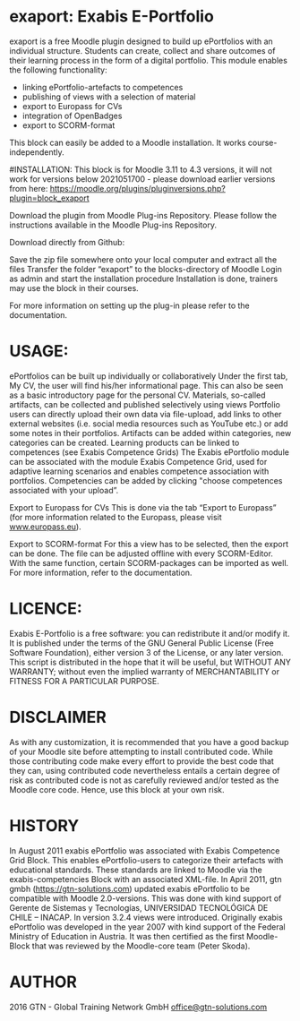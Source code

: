 # exaport: Exabis E-Portfolio

exaport is a free Moodle plugin designed to build up ePortfolios with an individual structure. Students can create, collect and share outcomes of their learning process in the form of a digital portfolio.
This module enables the following functionality:

- linking ePortfolio-artefacts to competences
- publishing of views with a selection of material
- export to Europass for CVs
- integration of OpenBadges
- export to SCORM-format

This block can easily be added to a Moodle installation. It works course-independently.

#INSTALLATION:
This block is for Moodle 3.11 to 4.3 versions, it will not work for versions below 2021051700 - please download earlier
versions from here: https://moodle.org/plugins/pluginversions.php?plugin=block_exaport

Download the plugin from Moodle Plug-ins Repository. Please follow the instructions available in the Moodle Plug-ins Repository.

Download directly from Github:

Save the zip file somewhere onto your local computer and extract all the files
Transfer the folder “exaport” to the blocks-directory of Moodle
Login as admin and start the installation procedure
Installation is done, trainers may use the block in their courses.

For more information on setting up the plug-in please refer to the documentation.

# USAGE:

ePortfolios can be built up individually or collaboratively
Under the first tab, My CV, the user will find his/her informational page. This can also be seen as a basic introductory page for the personal CV.
Materials, so-called artifacts, can be collected and published selectively using views
Portfolio users can directly upload their own data via file-upload, add links to other external websites (i.e. social media resources such as YouTube etc.) or add some notes in their portfolios. Artifacts can be added within categories, new
categories can be created.
Learning products can be linked to competences (see Exabis Competence Grids)
The Exabis ePortfolio module can be associated with the module Exabis Competence Grid, used for adaptive learning scenarios and enables competence association with portfolios. Competencies can be added by clicking "choose competences
associated with your upload”.

Export to Europass for CVs
This is done via the tab “Export to Europass”  (for more information related to the Europass, please visit www.europass.eu).

Export to SCORM-format
For this a view has to be selected, then the export can be done. The file can be adjusted offline with every SCORM-Editor. With the same function, certain SCORM-packages can be imported as well.
For more information, refer to the documentation.

# LICENCE:

Exabis E-Portfolio is a free software: you can redistribute it and/or modify it. It is published under the terms of the GNU General Public License (Free Software Foundation), either version 3 of the License, or any later version.
This script is distributed in the hope that it will be useful, but WITHOUT ANY WARRANTY; without even the implied warranty of MERCHANTABILITY or FITNESS FOR A PARTICULAR PURPOSE.

# DISCLAIMER

As with any customization, it is recommended that you have a good backup of your Moodle site before attempting to install
contributed code.
While those contributing code make every effort to provide the best code that they can, using contributed code nevertheless
entails a certain degree of risk as contributed code is not as carefully reviewed and/or tested as the Moodle core code.
Hence, use this block at your own risk.

# HISTORY

In August 2011 exabis ePortfolio was associated with Exabis Competence Grid Block. This enables ePortfolio-users to categorize
their artefacts with educational standards. These standards are linked to Moodle via the exabis-competencies Block with an associated XML-file.
In April 2011, gtn gmbh (https://gtn-solutions.com) updated exabis ePortfolio to be compatible with Moodle 2.0-versions.
This was done with kind support of Gerente de Sistemas y Tecnologías, UNIVERSIDAD TECNOLÓGICA DE CHILE – INACAP.
In version 3.2.4 views were introduced.
Originally exabis ePortfolio was developed in the year 2007 with kind support of the Federal Ministry of Education in Austria.
It was then certified as the first Moodle-Block that was reviewed by the Moodle-core team (Peter Skoda).

# AUTHOR

2016 GTN - Global Training Network GmbH <office@gtn-solutions.com>
